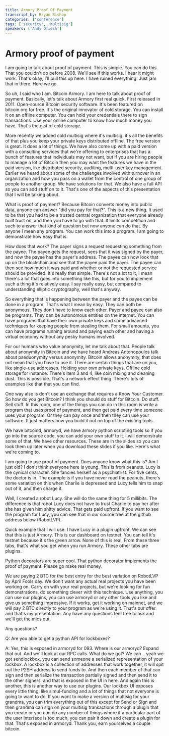 ```yaml
---
title: Armory Proof Of Payment
transcript_by: Bryan Bishop
categories: ['conference']
tags: ['security', 'multisig']
speakers: ['Andy Ofiesh']
---
```


# Armory proof of payment

I am going to talk about proof of payment. This is simple. You can do this. That you couldn't do before 2008. We'll see if this works. I hear it might work. That's okay, I'll pull this up here. I have ruined everything. Just jam that in there. Here we go.

So uh, I said who I am. Bitcoin Armory. I am here to talk about proof of payment. Basically, let's talk about Armory first real quick. First released in 2011. Open-source Bitcoin security software. It's been featured on bitcoin.org for free. It's the original innovator of cold storage. You can install it on an offline computer. You can hold your credentials there to sign transactions. Use your online computer to know how much money you have. That's the gist of cold storage.

More recently we added cold multisig where it's multisig, it's all the benefits of that plus you keep your private keys distributed offline. The free version is great. It does a lot of things. We have also come up with a paid version with a consulting services that we're offering to enterprises that has a bunch of features that individuals may not want, but if you are hiring people to manage a lot of Bitcoin then you may want the features we have in the paid version, like distributed security, auditing, multi-user key management. Earlier we heard about some of the challenges involved with turnover in an organization and how you pass on a wallet from the control of one group of people to another group. We have solutions for that. We also have a full API so you can add stuff on to it. That's one of the aspects of this presentation that I will be talking about.

What is proof of payment? Because Bitcoin converts money into public data, anyone can answer "did you pay for that?". This is a new thing. It used to be that you had to be a trusted central organization that everyone already built trust on, and then you have to go with that. It limits competition and such to answer that kind of question but now anyone can do that. By anyone I mean any program. You can work this into a program. I am going to demonstrate how easy that is.

How does that work? The payer signs a request requesting something from the payee. The payee gets the request, sees that it was signed by the payer, and now the payee has the payer's address. The payee can now look that up on the blockchain and see that the payee paid the payer. The payee can then see how much it was paid and whether or not the requested service should be provided. It's really that simple. There's not a lot to it, I mean there's a lot that goes into something like this, but for you to implement such a thing it's relatively easy. I say really easy, but compared to understanding elliptic cryptography, well that's anyway.

So everything that is happening between the payer and the payee can be done in a program. That's what I mean by easy. They can both be anonymous. They don't have to know each other. Payer and payee can also be programs. They can be autonomous entities on the internet. You can have programs that have their own private keys and some advanced techniques for keeping people from stealing them. For small amounts, you can have programs running around and paying each other and having a virtual economy without any pesky humans involved.

For our humans who value anonymity, let me talk about that. People talk about anonymity in Bitcoin and we have heard Andreas Antonopoulos talk about pseduonymity versus anonymity. Bitcoin allows anonymity, that does not mean that you have to use it. There are certain things that are on you, like single-use addresses. Holding your own private keys. Offline cold storage for instance. There's item 3 and 4, like coin mixing and cleaning dust. This is possible. That's a network effect thing. There's lots of examples like that that you can find.

One way also is don't use an exchange that requires a Know Your Customer. So how do you get Bitcoin? I think you should do stuff for Bitcoin. Do stuff. Sell stuff. In this room, one of the things you can do in this room is write a program that uses proof of payment, and then get paid every time someone uses your program. Or they can pay once and then they can use your software. It just matters how you build it out on top of the existing tools.

We have bitcoind, armoryd, we have armory python scripting tools so if you go into the source code, you can add your own stuff to it. I will demonstrate some of that. We have other resources. These are in the slides so you can look them up later when you download these slides if you like. Here's what we're coming to.

I am going to use proof of payment. Does anyone know what this is? Am I just old? I don't think everyone here is young. This is from peanuts. Lucy is the cynical character. She fancies herself as a psychiatrist. For five cents, the doctor is in. The example is if you have never read the peanuts, there's some variation on this when Charlie is depressed and Lucy tells him to snap out of it, and then charge it.

Well, I created a robot Lucy. She will do the same thing for 5 millibits. The difference is that robot Lucy does not have to trust Charlie to pay her after she has given him shitty advice. That gets paid upfront. If you want to see the program for Lucy, you can see that in our source tree at the github address below (RobotLVP).

Quick example that I will use. I have Lucy in a plugin upfront. We can see that this is just Armory. This is our dashboard on testnet. You can tell it's testnet because it's the green arrow. None of this is real. From these three tabs, that's what you get when you run Armory. These other tabs are plugins.

Python decorators are super cool. That python decorator implements the proof of payment. Please go make real money.

We are paying 2 BTC for the best entry for the best variation on RobotLVP by April Fools day. We don't want any actual real projects you have been working on. Carry on with your real projects, but we're looking for fun demonstrations, do something clever with this technique. Use anything, you can use our plugins, you can use armoryd or any other tools you like and give us something impressive. If it works, get it working on mainnet, and we will pay 2 BTC directly to your program as we're using it. That's our offer and that's my presentation. Any have any questions feel free to ask and we'll get the mics out.

Any questions?

Q: Are you able to get a python API for lockboxes?

A: Yes, this is exposed in armoryd for 093. Where is our armoryd? Expand that out. And we'll look at our RPC calls. What do we got? We can .. yeah we got sendlockbox, you can send someone a serialized representation of your lockbox. A lockbox is a collection of addresses that work together, it will spit out the P2SH address to send funds to. And then each member of that can sign and then serialize the transaction partially signed and then send it to the other signers, and that is exposed in the UI in here. And again this is another, this is another way to use our plugins. Our lockbox UI exposes every little thing, like simul-funding and a lot of things that not everyone is going to want to do. If you want to make a version of multisig for your grandma, you can trim everything out of this except for Send or Sign and then grandma can sign on your multisig transactions through a plugin that you create or you can do any number of things where if a particular part of the user interface is too much, you can pair it down and create a plugin for that. That's exposed in armoryd. Thank you, earn yourselves a couple bitcoin.
